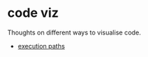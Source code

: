 # code viz

Thoughts on different ways to visualise code.

- [execution paths](_notes/2017-08/11-009.md)
